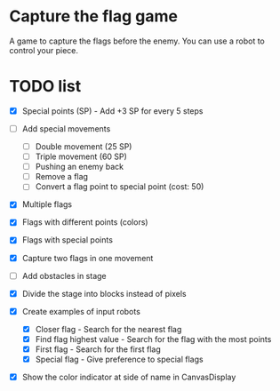 # Capture the flag game

A game to capture the flags before the enemy. You can use a robot to control your piece.

# TODO list

- [x] Special points (SP) - Add +3 SP for every 5 steps
- [ ] Add special movements
  - [ ] Double movement (25 SP)
  - [ ] Triple movement (60 SP)
  - [ ] Pushing an enemy back
  - [ ] Remove a flag
  - [ ] Convert a flag point to special point (cost: 50)
- [x] Multiple flags
- [x] Flags with different points (colors)
- [x] Flags with special points
- [x] Capture two flags in one movement
- [ ] Add obstacles in stage
- [x] Divide the stage into blocks instead of pixels
- [x] Create examples of input robots
  - [x] Closer flag - Search for the nearest flag
  - [x] Find flag highest value - Search for the flag with the most points
  - [x] First flag - Search for the first flag
  - [x] Special flag - Give preference to special flags
- [x] Show the color indicator at side of name in CanvasDisplay
  
